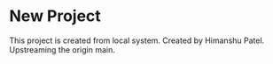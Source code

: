 # New Project

This project is created from local system.
Created by Himanshu Patel.
Upstreaming the origin main.